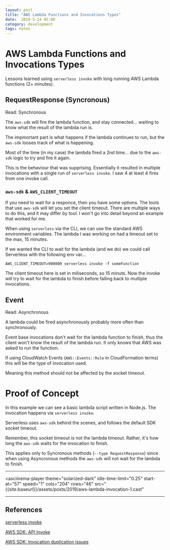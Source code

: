```yaml
---
layout: post
title: "AWS Lambda Functions and Invocations Types"
date:  2019-5-24 05:00
category: development
tags: notes
---
```


# AWS Lambda Functions and Invocations Types

Lessons learned using `serverless invoke` with long running AWS Lambda functions (2+ minutes).

## RequestResponse (Syncronous)

Read: Synchronous

The `aws-sdk` will fire the lambda function, and stay connected... waiting to know what the result of the lambda run is.

The impmortant part is what happens if the lambda continues to run, but the `aws-sdk` looses track of what is happening.

Most of the time (in my case) the lambda fired a 2nd time... due to the `aws-sdk` logic to try and fire it again.

This is the behaviour that was supprising. Essentially it resulted in multiple invocations with a single run of `serverless invoke`. I saw 4 at least 4 fires from one invoke call.

### `aws-sdk` & `AWS_CLIENT_TIMEOUT`

If you need to wait for a responce, then you have some options. The tools that use `aws-sdk` will let you set the client timeout. There are multiple ways to do this, and it may differ by tool. I won't go into detail beyond an example that worked for me.

When using `serverless` via the CLI, we can use the standard AWS environment variables. The lambda I was working on had a timeout set to the max, 15 minutes.

If we wanted the CLI to wait for the lambda (and we do) we could call Serverless with the following env var...

`AWS_CLIENT_TIMEOUT=900000 serverless invoke -f someFunction`

The client timeout here is set in miliseconds, so 15 minuts. Now the invoke will try to wait for the lambda to finish before falling back to multiple invocations.

## Event

Read: Asynchronous

A lambda could be fired asynchronously probably more often than synchronously.

Event base invocations don't wait for the lambda function to finish, thus the client won't know the result of the lambda run. It only knows that AWS was asked to run the function.

If using CloudWatch Events (`AWS::Events::Rule` in CloudFormation terms) this will be the type of invocation used.

Meaning this method should not be affected by the socket timeout.

# Proof of Concept

In this example we can see a basic lambda script written in Node.js. The invocation happens via `serverless invoke`.

Serverless uses `aws-sdk` behind the scenes, and follows the default SDK socket timeout.

Remember, this socket timeout is not the lambda timeout. Rather, it's how long the `aws-sdk` waits for the invocation to finish.

This applies only to Syncronous methods (`--type RequestResponse`) since when using Asyncronous methods the `aws-sdk` will not wait for the lambda to finish.

---

<asciinema-player
    theme="solarized-dark"
    idle-time-limit="0.25"
    start-at="57"
    speed="1"
    cols="204" rows="46"
    src="{{site.baseurl}}/assets/posts/2019/aws-lambda-invocation-1.cast"
></asciinema-player>

---

## References

[serverless invoke](https://serverless.com/framework/docs/providers/aws/cli-reference/invoke/)

[AWS SDK: API Invoke](https://docs.aws.amazon.com/lambda/latest/dg/API_Invoke.html)

[AWS SDK: Invocation duplication issues](https://aws.amazon.com/premiumsupport/knowledge-center/lambda-function-retry-timeout-sdk/)